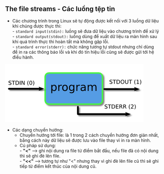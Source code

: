 ## The file streams - Các luồng tệp tin   
- Các chương trình trong Linux sẽ tự động được kết nối với 3 luồng dữ liệu khi chúng được thực thi:   
\- `standard input(stdin):` luồng sẽ đưa dữ liệu vào chương trình để xử lý  
\- `standard output(stdout):` luồng dùng để xuất dữ liệu ra màn hình sau khi quá trình thực thi hoàn tất mà không gặp lỗi.   
\- `standard error(stderr):` chức năng tương tự stdout nhưng chỉ dùng để in ra các thông báo lỗi và khi đó tín hiệu lỗi cũng sẽ được gửi tới hệ điều hành.  

<img src ="../../images/25 bai linux/st.png">  
 
- Các dạng chuyển hướng:   
  - Chuyển hướng tới file: là 1 trong 2 cách chuyển hướng đơn giản nhất, bằng cách này dữ liệu sẽ được lưu vào file thay vì in ra màn hình. 
  - Cú pháp sử dụng:  
    \- **"<"** --> ghi nội dung ra file từ điểm bắt đầu, nếu file đã có nội dung thì sẽ ghi đè lên file.  
    \- **"<<"** --> tương tự như "<" nhưng thay vì ghi đè lên file cũ thì sẽ ghi tiếp từ điểm kết thúc của nội dung cũ.  
    


